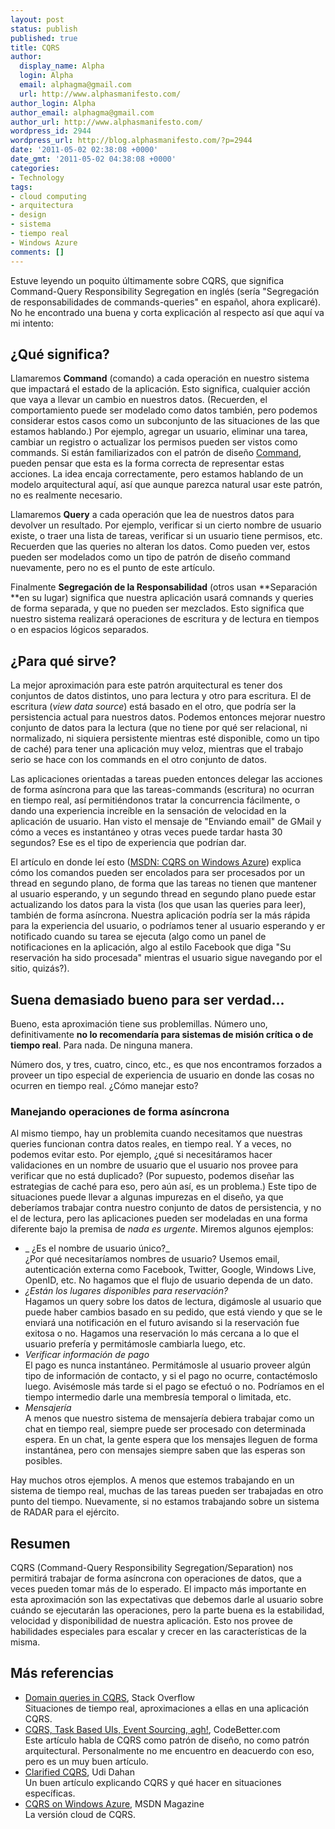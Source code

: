 ```yaml
---
layout: post
status: publish
published: true
title: CQRS
author:
  display_name: Alpha
  login: Alpha
  email: alphagma@gmail.com
  url: http://www.alphasmanifesto.com/
author_login: Alpha
author_email: alphagma@gmail.com
author_url: http://www.alphasmanifesto.com/
wordpress_id: 2944
wordpress_url: http://blog.alphasmanifesto.com/?p=2944
date: '2011-05-02 02:38:08 +0000'
date_gmt: '2011-05-02 04:38:08 +0000'
categories:
- Technology
tags:
- cloud computing
- arquitectura
- design
- sistema
- tiempo real
- Windows Azure
comments: []
---
```


Estuve leyendo un poquito últimamente sobre CQRS, que significa Command-Query Responsibility Segregation en inglés (sería "Segregación de responsabilidades de commands-queries" en español, ahora explicaré). No he encontrado una buena y corta explicación al respecto así que aquí va mi intento:

## ¿Qué significa?

Llamaremos **Command** (comando) a cada operación en nuestro sistema que impactará el estado de la aplicación. Esto significa, cualquier acción que vaya a llevar un cambio en nuestros datos. (Recuerden, el comportamiento puede ser modelado como datos también, pero podemos considerar estos casos como un subconjunto de las situaciones de las que estamos hablando.) Por ejemplo, agregar un usuario, eliminar una tarea, cambiar un registro o actualizar los permisos pueden ser vistos como commands. Si están familiarizados con el patrón de diseño [Command](http://en.wikipedia.org/wiki/Command_pattern), pueden pensar que esta es la forma correcta de representar estas acciones. La idea encaja correctamente, pero estamos hablando de un modelo arquitectural aquí, así que aunque parezca natural usar este patrón, no es realmente necesario.

Llamaremos **Query** a cada operación que lea de nuestros datos para devolver un resultado. Por ejemplo, verificar si un cierto nombre de usuario existe, o traer una lista de tareas, verificar si un usuario tiene permisos, etc. Recuerden que las queries no alteran los datos. Como pueden ver, estos pueden ser modelados como un tipo de patrón de diseño command nuevamente, pero no es el punto de este artículo.

Finalmente **Segregación de la Responsabilidad** (otros usan **Separación **en su lugar) significa que nuestra aplicación usará comnands y queries de forma separada, y que no pueden ser mezclados. Esto significa que nuestro sistema realizará operaciones de escritura y de lectura en tiempos o en espacios lógicos separados.

## ¿Para qué sirve?

La mejor aproximación para este patrón arquitectural es tener dos conjuntos de datos distintos, uno para lectura y otro para escritura. El de escritura (_view data source_) está basado en el otro, que podría ser la persistencia actual para nuestros datos. Podemos entonces mejorar nuestro conjunto de datos para la lectura (que no tiene por qué ser relacional, ni normalizado, ni siquiera persistente mientras esté disponible, como un tipo de caché) para tener una aplicación muy veloz, mientras que el trabajo serio se hace con los commands en el otro conjunto de datos.

Las aplicaciones orientadas a tareas pueden entonces delegar las acciones de forma asíncrona para que las tareas-commands (escritura) no ocurran en tiempo real, así permitiéndonos tratar la concurrencia fácilmente, o dando una experiencia increíble en la sensación de velocidad en la aplicación de usuario. Han visto el mensaje de "Enviando email" de GMail y cómo a veces es instantáneo y otras veces puede tardar hasta 30 segundos? Ese es el tipo de experiencia que podrían dar.

El artículo en donde leí esto ([MSDN: CQRS on Windows Azure](http://msdn.microsoft.com/en-us/magazine/gg983487.aspx)) explica cómo los comandos pueden ser encolados para ser procesados por un thread en segundo plano, de forma que las tareas no tienen que mantener al usuario esperando, y un segundo thread en segundo plano puede estar actualizando los datos para la vista (los que usan las queries para leer), también de forma asíncrona. Nuestra aplicación podría ser la más rápida para la experiencia del usuario, o podríamos tener al usuario esperando y er notificado cuando su tarea se ejecuta (algo como un panel de notificaciones en la aplicación, algo al estilo Facebook que diga "Su reservación ha sido procesada" mientras el usuario sigue navegando por el sitio, quizás?).

## Suena demasiado bueno para ser verdad...

Bueno, esta aproximación tiene sus problemillas. Número uno, definitivamente **no lo recomendaría para sistemas de misión crítica o de tiempo real**. Para nada. De ninguna manera.

Número dos, y tres, cuatro, cinco, etc., es que nos encontramos forzados a proveer un tipo especial de experiencia de usuario en donde las cosas no ocurren en tiempo real.  ¿Cómo manejar esto?

### Manejando operaciones de forma asíncrona

Al mismo tiempo, hay un problemita cuando necesitamos que nuestras queries funcionan contra datos reales, en tiempo real. Y a veces, no podemos evitar esto. Por ejemplo,  ¿qué si necesitáramos hacer validaciones en un nombre de usuario que el usuario nos provee para verificar que no está duplicado? (Por supuesto, podemos diseñar las estrategias de caché para eso, pero aún así, es un problema.) Este tipo de situaciones puede llevar a algunas impurezas en el diseño, ya que deberíamos trabajar contra nuestro conjunto de datos de persistencia, y no el de lectura, pero las aplicaciones pueden ser modeladas en una forma diferente bajo la premisa de _nada es urgente_. Miremos algunos ejemplos:

- _ ¿Es el nombre de usuario único?_<br />
 ¿Por qué necesitaríamos nombres de usuario? Usemos email, autenticación externa como Facebook, Twitter, Google, Windows Live, OpenID, etc. No hagamos que el flujo de usuario dependa de un dato.
- _¿Están los lugares disponibles para reservación?_<br />
Hagamos un query sobre los datos de lectura, digámosle al usuario que puede haber cambios basado en su pedido, que está viendo y que se le enviará una notificación en el futuro avisando si la reservación fue exitosa o no. Hagamos una reservación lo más cercana a lo que el usuario prefería y permitámosle cambiarla luego, etc.
- _Verificar información de pago_<br />
El pago es nunca instantáneo. Permitámosle al usuario proveer algún tipo de información de contacto, y si el pago no ocurre, contactémoslo luego. Avisémosle más tarde si el pago se efectuó o no. Podríamos en el tiempo intermedio darle una membresía temporal o limitada, etc.
- _Mensajería_<br />
A menos que nuestro sistema de mensajería debiera trabajar como un chat en tiempo real, siempre puede ser procesado con determinada espera. En un chat, la gente espera que los mensajes lleguen de forma instantánea, pero con mensajes siempre saben que las esperas son posibles.

Hay muchos otros ejemplos. A menos que estemos trabajando en un sistema de tiempo real, muchas de las tareas pueden ser trabajadas en otro punto del tiempo. Nuevamente, si no estamos trabajando sobre un sistema de RADAR para el ejército.

## Resumen

CQRS (Command-Query Responsibility Segregation/Separation) nos permitirá trabajar de forma asíncrona con operaciones de datos, que a veces pueden tomar más de lo esperado. El impacto más importante en esta aproximación son las expectativas que debemos darle al usuario sobre cuándo se ejecutarán las operaciones, pero la parte buena es la estabilidad, velocidad y disponibilidad de nuestra aplicación. Esto nos provee de habilidades especiales para escalar y crecer en las características de la misma.

## Más referencias

- [Domain queries in CQRS](http://stackoverflow.com/questions/2015451/domain-queries-in-cqrs), Stack Overflow<br />
Situaciones de tiempo real, aproximaciones a ellas en una aplicación CQRS.
- [CQRS,  Task Based UIs, Event Sourcing, agh!](http://codebetter.com/gregyoung/2010/02/16/cqrs-task-based-uis-event-sourcing-agh/), CodeBetter.com<br />
Este artículo habla de CQRS como patrón de diseño, no como patrón arquitectural. Personalmente no me encuentro en deacuerdo con eso, pero es un muy buen artículo.
- [Clarified CQRS](http://www.udidahan.com/2009/12/09/clarified-cqrs/), Udi Dahan<br />
Un buen artículo explicando CQRS y qué hacer en situaciones específicas.
- [CQRS on Windows Azure](http://msdn.microsoft.com/en-us/magazine/gg983487.aspx), MSDN Magazine<br />
La versión cloud de CQRS.
